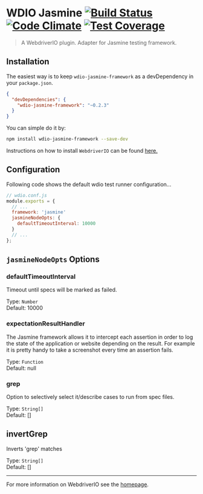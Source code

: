 WDIO Jasmine [![Build Status](https://travis-ci.org/webdriverio/wdio-jasmine-framework.svg?branch=master)](https://travis-ci.org/webdriverio/wdio-jasmine-framework) [![Code Climate](https://codeclimate.com/github/webdriverio/wdio-jasmine-framework/badges/gpa.svg)](https://codeclimate.com/github/webdriverio/wdio-jasmine-framework) [![Test Coverage](https://codeclimate.com/github/webdriverio/wdio-jasmine-framework/badges/coverage.svg)](https://codeclimate.com/github/webdriverio/wdio-jasmine-framework/coverage)
============

> A WebdriverIO plugin. Adapter for Jasmine testing framework.

## Installation

The easiest way is to keep `wdio-jasmine-framework` as a devDependency in your `package.json`.

```json
{
  "devDependencies": {
    "wdio-jasmine-framework": "~0.2.3"
  }
}
```

You can simple do it by:

```bash
npm install wdio-jasmine-framework --save-dev
```

Instructions on how to install `WebdriverIO` can be found [here.](http://webdriver.io/guide/getstarted/install.html)

## Configuration

Following code shows the default wdio test runner configuration...

```js
// wdio.conf.js
module.exports = {
  // ...
  framework: 'jasmine'
  jasmineNodeOpts: {
    defaultTimeoutInterval: 10000
  }
  // ...
};
```

## `jasmineNodeOpts` Options

### defaultTimeoutInterval
Timeout until specs will be marked as failed.

Type: `Number`<br>
Default: 10000

### expectationResultHandler
The Jasmine framework allows it to intercept each assertion in order to log the state of the application
or website depending on the result. For example it is pretty handy to take a screenshot every time
an assertion fails.

Type: `Function`<br>
Default: null

### grep
Option to selectively select it/describe cases to run from spec files.

Type: `String[]`<br>
Default: []

## invertGrep
Inverts 'grep' matches

Type: `String[]`<br>
Default: []

----

For more information on WebdriverIO see the [homepage](http://webdriver.io).
